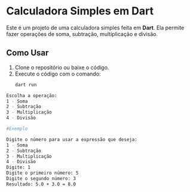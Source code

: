 # Calculadora Simples em Dart

Este é um projeto de uma calculadora simples feita em **Dart**. Ela permite fazer operações de soma, subtração, multiplicação e divisão.

## Como Usar

1. Clone o repositório ou baixe o código.
2. Execute o código com o comando:
   ```bash
   dart run

```bash
Escolha a operação:
1 - Soma
2 - Subtração
3 - Multiplicação
4 - Divisão

#Exemplo

Digite o número para usar a expressão que deseja:
1 - Soma
2 - Subtração
3 - Multiplicação
4 - Divisão
Digite: 1
Digite o primeiro número: 5
Digite o segundo número: 3
Resultado: 5.0 + 3.0 = 8.0
